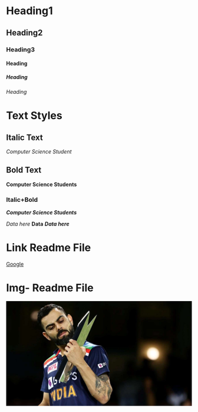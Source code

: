 # Heading1
## Heading2
### Heading3
#### Heading
##### Heading
###### Heading

# Text Styles
## Italic Text
*Computer Science Student*

##  Bold Text
**Computer Science Students**

### Italic+Bold
***Computer Science Students***



*Data here*
**Data**
***Data here***

# Link Readme File

[Google]("www.google.com")

# Img- Readme File

![Kohili](kohli.jpg)
